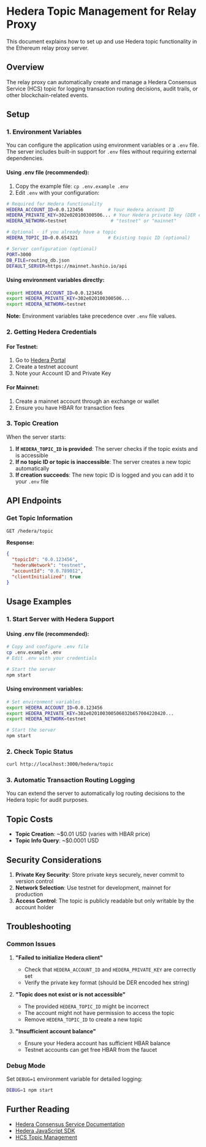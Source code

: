 # Hedera Topic Management for Relay Proxy

This document explains how to set up and use Hedera topic functionality in the Ethereum relay proxy server.

## Overview

The relay proxy can automatically create and manage a Hedera Consensus Service (HCS) topic for logging transaction routing decisions, audit trails, or other blockchain-related events.

## Setup

### 1. Environment Variables

You can configure the application using environment variables or a `.env` file. The server includes built-in support for `.env` files without requiring external dependencies.

#### Using .env file (recommended):

1. Copy the example file: `cp .env.example .env`
2. Edit `.env` with your configuration:

```bash
# Required for Hedera functionality
HEDERA_ACCOUNT_ID=0.0.123456         # Your Hedera account ID
HEDERA_PRIVATE_KEY=302e020100300506... # Your Hedera private key (DER encoded)
HEDERA_NETWORK=testnet                # "testnet" or "mainnet"

# Optional - if you already have a topic
HEDERA_TOPIC_ID=0.0.654321           # Existing topic ID (optional)

# Server configuration (optional)
PORT=3000
DB_FILE=routing_db.json
DEFAULT_SERVER=https://mainnet.hashio.io/api
```

#### Using environment variables directly:

```bash
export HEDERA_ACCOUNT_ID=0.0.123456
export HEDERA_PRIVATE_KEY=302e020100300506...
export HEDERA_NETWORK=testnet
```

**Note:** Environment variables take precedence over `.env` file values.

### 2. Getting Hedera Credentials

#### For Testnet:
1. Go to [Hedera Portal](https://portal.hedera.com/)
2. Create a testnet account
3. Note your Account ID and Private Key

#### For Mainnet:
1. Create a mainnet account through an exchange or wallet
2. Ensure you have HBAR for transaction fees

### 3. Topic Creation

When the server starts:

1. **If `HEDERA_TOPIC_ID` is provided**: The server checks if the topic exists and is accessible
2. **If no topic ID or topic is inaccessible**: The server creates a new topic automatically
3. **If creation succeeds**: The new topic ID is logged and you can add it to your `.env` file

## API Endpoints

### Get Topic Information

```bash
GET /hedera/topic
```

**Response:**
```json
{
  "topicId": "0.0.123456",
  "hederaNetwork": "testnet",
  "accountId": "0.0.789012",
  "clientInitialized": true
}
```

## Usage Examples

### 1. Start Server with Hedera Support

#### Using .env file (recommended):

```bash
# Copy and configure .env file
cp .env.example .env
# Edit .env with your credentials

# Start the server
npm start
```

#### Using environment variables:

```bash
# Set environment variables
export HEDERA_ACCOUNT_ID=0.0.123456
export HEDERA_PRIVATE_KEY=302e020100300506032b657004220420...
export HEDERA_NETWORK=testnet

# Start the server
npm start
```

### 2. Check Topic Status

```bash
curl http://localhost:3000/hedera/topic
```

### 3. Automatic Transaction Routing Logging

You can extend the server to automatically log routing decisions to the Hedera topic for audit purposes.

## Topic Costs

- **Topic Creation**: ~$0.01 USD (varies with HBAR price)
- **Topic Info Query**: ~$0.0001 USD

## Security Considerations

1. **Private Key Security**: Store private keys securely, never commit to version control
2. **Network Selection**: Use testnet for development, mainnet for production
3. **Access Control**: The topic is publicly readable but only writable by the account holder

## Troubleshooting

### Common Issues

1. **"Failed to initialize Hedera client"**
   - Check that `HEDERA_ACCOUNT_ID` and `HEDERA_PRIVATE_KEY` are correctly set
   - Verify the private key format (should be DER encoded hex string)

2. **"Topic does not exist or is not accessible"**
   - The provided `HEDERA_TOPIC_ID` might be incorrect
   - The account might not have permission to access the topic
   - Remove `HEDERA_TOPIC_ID` to create a new topic

3. **"Insufficient account balance"**
   - Ensure your Hedera account has sufficient HBAR balance
   - Testnet accounts can get free HBAR from the faucet

### Debug Mode

Set `DEBUG=1` environment variable for detailed logging:

```bash
DEBUG=1 npm start
```

## Further Reading

- [Hedera Consensus Service Documentation](https://docs.hedera.com/hedera/core-concepts/consensus-service)
- [Hedera JavaScript SDK](https://github.com/hashgraph/hedera-sdk-js)
- [HCS Topic Management](https://docs.hedera.com/hedera/sdks-and-apis/sdks/consensus-service)
